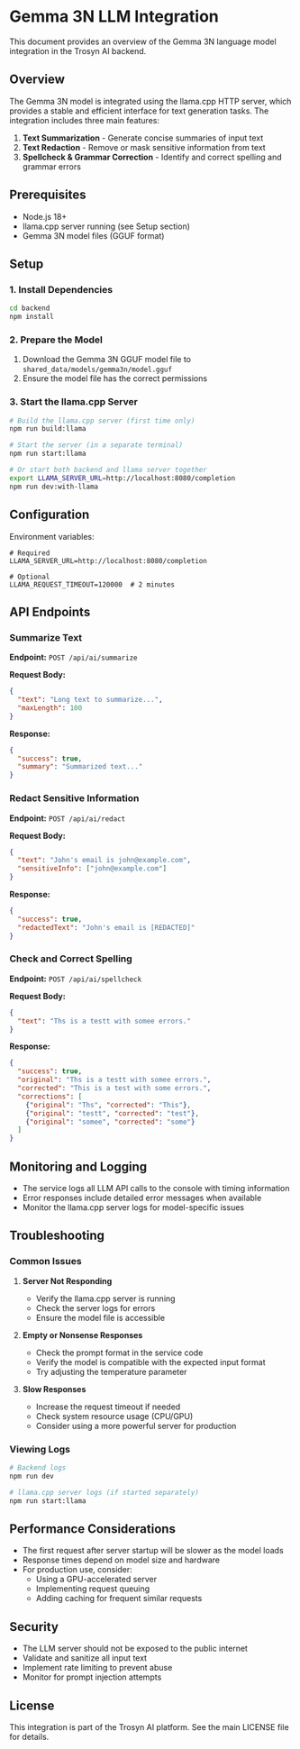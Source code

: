 # Gemma 3N LLM Integration

This document provides an overview of the Gemma 3N language model integration in the Trosyn AI backend.

## Overview

The Gemma 3N model is integrated using the llama.cpp HTTP server, which provides a stable and efficient interface for text generation tasks. The integration includes three main features:

1. **Text Summarization** - Generate concise summaries of input text
2. **Text Redaction** - Remove or mask sensitive information from text
3. **Spellcheck & Grammar Correction** - Identify and correct spelling and grammar errors

## Prerequisites

- Node.js 18+
- llama.cpp server running (see Setup section)
- Gemma 3N model files (GGUF format)

## Setup

### 1. Install Dependencies

```bash
cd backend
npm install
```

### 2. Prepare the Model

1. Download the Gemma 3N GGUF model file to `shared_data/models/gemma3n/model.gguf`
2. Ensure the model file has the correct permissions

### 3. Start the llama.cpp Server

```bash
# Build the llama.cpp server (first time only)
npm run build:llama

# Start the server (in a separate terminal)
npm run start:llama

# Or start both backend and llama server together
export LLAMA_SERVER_URL=http://localhost:8080/completion
npm run dev:with-llama
```

## Configuration

Environment variables:

```env
# Required
LLAMA_SERVER_URL=http://localhost:8080/completion

# Optional
LLAMA_REQUEST_TIMEOUT=120000  # 2 minutes
```

## API Endpoints

### Summarize Text

**Endpoint:** `POST /api/ai/summarize`

**Request Body:**
```json
{
  "text": "Long text to summarize...",
  "maxLength": 100
}
```

**Response:**
```json
{
  "success": true,
  "summary": "Summarized text..."
}
```

### Redact Sensitive Information

**Endpoint:** `POST /api/ai/redact`

**Request Body:**
```json
{
  "text": "John's email is john@example.com",
  "sensitiveInfo": ["john@example.com"]
}
```

**Response:**
```json
{
  "success": true,
  "redactedText": "John's email is [REDACTED]"
}
```

### Check and Correct Spelling

**Endpoint:** `POST /api/ai/spellcheck`

**Request Body:**
```json
{
  "text": "Ths is a testt with somee errors."
}
```

**Response:**
```json
{
  "success": true,
  "original": "Ths is a testt with somee errors.",
  "corrected": "This is a test with some errors.",
  "corrections": [
    {"original": "Ths", "corrected": "This"},
    {"original": "testt", "corrected": "test"},
    {"original": "somee", "corrected": "some"}
  ]
}
```

## Monitoring and Logging

- The service logs all LLM API calls to the console with timing information
- Error responses include detailed error messages when available
- Monitor the llama.cpp server logs for model-specific issues

## Troubleshooting

### Common Issues

1. **Server Not Responding**
   - Verify the llama.cpp server is running
   - Check the server logs for errors
   - Ensure the model file is accessible

2. **Empty or Nonsense Responses**
   - Check the prompt format in the service code
   - Verify the model is compatible with the expected input format
   - Try adjusting the temperature parameter

3. **Slow Responses**
   - Increase the request timeout if needed
   - Check system resource usage (CPU/GPU)
   - Consider using a more powerful server for production

### Viewing Logs

```bash
# Backend logs
npm run dev

# llama.cpp server logs (if started separately)
npm run start:llama
```

## Performance Considerations

- The first request after server startup will be slower as the model loads
- Response times depend on model size and hardware
- For production use, consider:
  - Using a GPU-accelerated server
  - Implementing request queuing
  - Adding caching for frequent similar requests

## Security

- The LLM server should not be exposed to the public internet
- Validate and sanitize all input text
- Implement rate limiting to prevent abuse
- Monitor for prompt injection attempts

## License

This integration is part of the Trosyn AI platform. See the main LICENSE file for details.
